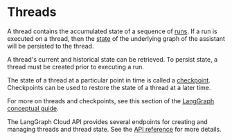 # Threads

A thread contains the accumulated state of a sequence of [runs](./runs.md). If a run is executed on a thread, then the [state](../../concepts/low_level.md#state) of the underlying graph of the assistant will be persisted to the thread.

A thread's current and historical state can be retrieved. To persist state, a thread must be created prior to executing a run.

The state of a thread at a particular point in time is called a [checkpoint](../../concepts/persistence.md#checkpoints). Checkpoints can be used to restore the state of a thread at a later time.

For more on threads and checkpoints, see this section of the [LangGraph conceptual guide](../../concepts/low_level.md#persistence).

The LangGraph Cloud API provides several endpoints for creating and managing threads and thread state. See the [API reference](../../cloud/reference/api/api_ref.html#tag/threads) for more details.